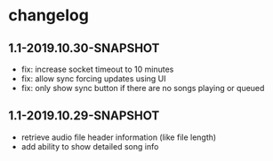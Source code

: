 # changelog

## 1.1-2019.10.30-SNAPSHOT
* fix: increase socket timeout to 10 minutes
* fix: allow sync forcing updates using UI
* fix: only show sync button if there are no songs playing or queued

## 1.1-2019.10.29-SNAPSHOT
* retrieve audio file header information (like file length)
* add ability to show detailed song info